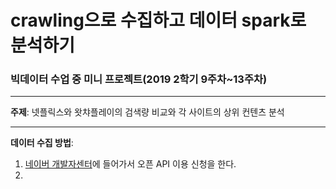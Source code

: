 # crawling으로 수집하고 데이터 spark로 분석하기

### 빅데이터 수업 중 미니 프로젝트(2019 2학기 9주차~13주차)

--------------

__주제__: 넷플릭스와 왓챠플레이의 검색량 비교와 각 사이트의 상위 컨텐츠 분석

--------------
__데이터 수집 방법__: 
1. [네이버 개발자센터](https://developers.naver.com/docs/search/blog/)에 들어가서 오픈 API 이용 신청을 한다.
2. 
